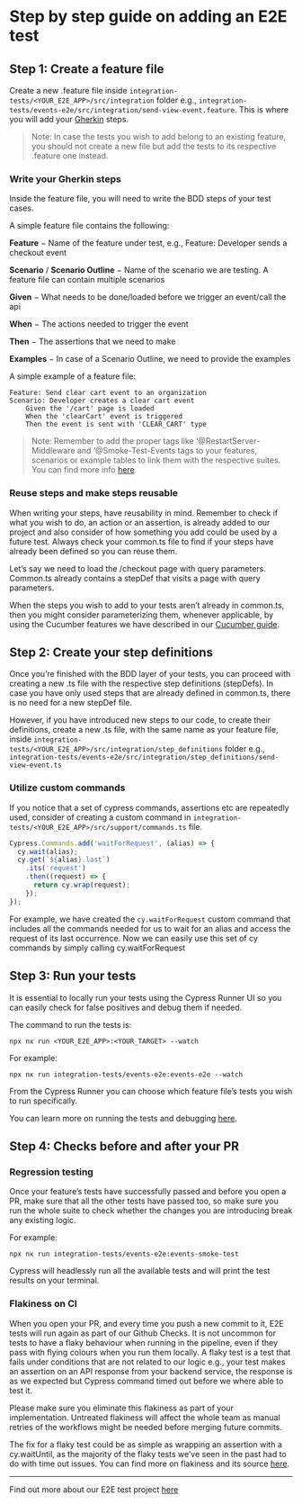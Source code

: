 # Step by step guide on adding an E2E test

## Step 1: Create a feature file

Create a new .feature file inside `integration-tests/<YOUR_E2E_APP>/src/integration` folder e.g., `integration-tests/events-e2e/src/integration/send-view-event.feature`. This is where you will add your [Gherkin](https://cucumber.io/docs/gherkin/) steps.

> Note: In case the tests you wish to add belong to an existing feature, you should not create a new file but add the tests to its respective .feature one instead.

### Write your Gherkin steps

Inside the feature file, you will need to write the BDD steps of your test cases.

A simple feature file contains the following:

**Feature** − Name of the feature under test, e.g., Feature: Developer sends a checkout event

**Scenario** / **Scenario Outline** − Name of the scenario we are testing. A feature file can contain multiple scenarios

**Given** − What needs to be done/loaded before we trigger an event/call the api

**When** − The actions needed to trigger the event

**Then** − The assertions that we need to make

**Examples** − In case of a Scenario Outline, we need to provide the examples

A simple example of a feature file:

```gherkin
Feature: Send clear cart event to an organization
Scenario: Developer creates a clear cart event
    Given the '/cart' page is loaded
    When the 'clearCart' event is triggered
    Then the event is sent with 'CLEAR_CART' type
```

> Note: Remember to add the proper tags like ‘@RestartServer-Middleware and ‘@Smoke-Test-Events tags to your features, scenarios or example tables to link them with the respective suites. You can find more info [here](https://stylelabs.atlassian.net/wiki/spaces/MAP/pages/4089282837/Cucumber+guide#Tags)

### Reuse steps and make steps reusable

When writing your steps, have reusability in mind. Remember to check if what you wish to do, an action or an assertion, is already added to our project and also consider of how something you add could be used by a future test.
Always check your common.ts file to find if your steps have already been defined so you can reuse them.

Let’s say we need to load the /checkout page with query parameters. Common.ts already contains a stepDef that visits a page with query parameters.

When the steps you wish to add to your tests aren’t already in common.ts, then you might consider parameterizing them, whenever applicable, by using the Cucumber features we have described in our [Cucumber guide](https://stylelabs.atlassian.net/wiki/spaces/MAP/pages/4089282837/Cucumber+guide).

## Step 2: Create your step definitions

Once you’re finished with the BDD layer of your tests, you can proceed with creating a new .ts file with the respective step definitions (stepDefs). In case you have only used steps that are already defined in common.ts, there is no need for a new stepDef file.

However, if you have introduced new steps to our code, to create their definitions, create a new .ts file, with the same name as your feature file, inside `integration-tests/<YOUR_E2E_APP>/src/integration/step_definitions` folder e.g., `integration-tests/events-e2e/src/integration/step_definitions/send-view-event.ts`

### Utilize custom commands

If you notice that a set of cypress commands, assertions etc are repeatedly used, consider of creating a custom command in `integration-tests/<YOUR_E2E_APP>/src/support/commands.ts` file.

```javascript
Cypress.Commands.add('waitForRequest', (alias) => {
  cy.wait(alias);
  cy.get(`${alias}.last`)
    .its('request')
    .then((request) => {
      return cy.wrap(request);
    });
});
```

For example, we have created the `cy.waitForRequest` custom command that includes all the commands needed for us to wait for an alias and access the request of its last occurrence. Now we can easily use this set of cy commands by simply calling cy.waitForRequest

## Step 3: Run your tests

It is essential to locally run your tests using the Cypress Runner UI so you can easily check for false positives and debug them if needed.

The command to run the tests is:

```
npx nx run <YOUR_E2E_APP>:<YOUR_TARGET> --watch
```

For example:

```
npx nx run integration-tests/events-e2e:events-e2e --watch
```

From the Cypress Runner you can choose which feature file’s tests you wish to run specifically.

You can learn more on running the tests and debugging [here](https://stylelabs.atlassian.net/wiki/spaces/MAP/pages/4091052241/Cypress+guide#Running-the-tests-locally).

## Step 4: Checks before and after your PR

### Regression testing

Once your feature’s tests have successfully passed and before you open a PR, make sure that all the other tests have passed too, so make sure you run the whole suite to check whether the changes you are introducing break any existing logic.

For example:

```
npx nx run integration-tests/events-e2e:events-smoke-test
```

Cypress will headlessly run all the available tests and will print the test results on your terminal.

### Flakiness on CI

When you open your PR, and every time you push a new commit to it, E2E tests will run again as part of our Github Checks. It is not uncommon for tests to have a flaky behaviour when running in the pipeline, even if they pass with flying colours when you run them locally. A flaky test is a test that fails under conditions that are not related to our logic e.g., your test makes an assertion on an API response from your backend service, the response is as we expected but Cypress command timed out before we where able to test it.

Please make sure you eliminate this flakiness as part of your implementation. Untreated flakiness will affect the whole team as manual retries of the workflows might be needed before merging future commits.

The fix for a flaky test could be as simple as wrapping an assertion with a cy.waitUntil, as the majority of the flaky tests we’ve seen in the past had to do with time out issues. You can find more on flakiness and its source [here](https://stylelabs.atlassian.net/wiki/spaces/MAP/pages/4091052241/Cypress+guide#Cypress-Asynchronous-Nature).

---

Find out more about our E2E test project [here](https://stylelabs.atlassian.net/wiki/spaces/MAP/pages/4088334343/Cypress+E2E+Test+Suite)
